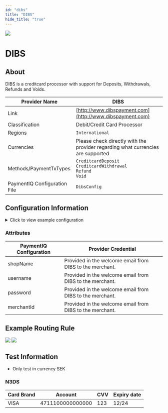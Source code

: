 ```yaml
--- 
id: "dibs" 
title: "DIBS"
hide_title: "true"
---
```

 
![](/img/providers/logos/dibs.png)

# DIBS

## About
DIBS is a creditcard processor with support for Deposits, Withdrawals, Refunds and Voids.

| Provider Name                | DIBS                                                                            |
|------------------------------|---------------------------------------------------------------------------------|
| Link                         | [http://www.dibspayment.com](http://www.dibspayment.com)                        |
| Classification               | Debit/Credit Card Processor                                                     |
| Regions                      | `International`                                                                 |
| Currencies                   | Please check directly with the provider regarding what currencies are supported |
| Methods/PaymentTxTypes       | `CreditcardDeposit`<br/> `CreditcardWithdrawal`<br/> `Refund`<br/> `Void`       |
| PaymentIQ Configuration File | `DibsConfig`                                                                    |

## Configuration Information

<details>
<summary>Click to view example configuration</summary>

<br/>

```xml
<com.devcode.paymentiq.integration.dibs.DibsConfig>
  <enabled>true</enabled>
  <useViqProxy>true</useViqProxy>
  <accounts>
    <entry>
      <string>N3DS</string>
      <account>
        <shopName>??</shopName>
        <username>??</username>
        <password>??</password>
        <merchantId>??</merchantId>
        <use3Dsecure>false</use3Dsecure>
        <method>cc.test</method>
      </account>
    </entry>
    <entry>
      <string>3DS</string>
      <account>
        <shopName>??</shopName>
        <username>??</username>
        <password>??</password>
        <merchantId>??</merchantId>
        <use3Dsecure>true</use3Dsecure>
        <method>cc.test</method>
      </account>
    </entry>
  </accounts>
  <testMode>true</testMode>
  <defaultDescriptor>${defaultTransactionDescriptor}</defaultDescriptor>
</com.devcode.paymentiq.integration.dibs.DibsConfig>
```

</details>

### Attributes

| PaymentIQ Configuration | Provider Credential                                      |
|-------------------------|----------------------------------------------------------|
| shopName                | Provided in the welcome email from DIBS to the merchant. |
| username                | Provided in the welcome email from DIBS to the merchant. |
| password                | Provided in the welcome email from DIBS to the merchant. |
| merchantId              | Provided in the welcome email from DIBS to the merchant. |

## Example Routing Rule

![](/img/providers/routing/dibs.png)
![](/img/providers/routing/dibs2.png)

## Test Information

- Only test in currency SEK

### N3DS
| Card Brand | Account          | CVV | Expiry date |
|------------|------------------|-----|-------------|
| VISA       | 4711100000000000 | 123 | 12/24       |